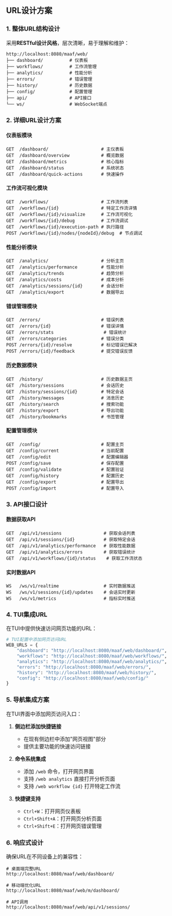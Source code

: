 ## URL设计方案

### 1. 整体URL结构设计

采用**RESTful设计风格**，层次清晰，易于理解和维护：

```
http://localhost:8080/maaf/web/
├── dashboard/          # 仪表板
├── workflows/          # 工作流管理
├── analytics/          # 性能分析
├── errors/             # 错误管理
├── history/            # 历史数据
├── config/             # 配置管理
├── api/                # API接口
└── ws/                 # WebSocket端点
```

### 2. 详细URL设计方案

#### 仪表板模块
```
GET  /dashboard/                    # 主仪表板
GET  /dashboard/overview            # 概览数据
GET  /dashboard/metrics             # 核心指标
GET  /dashboard/status              # 系统状态
GET  /dashboard/quick-actions       # 快速操作
```

#### 工作流可视化模块
```
GET  /workflows/                    # 工作流列表
GET  /workflows/{id}                # 特定工作流详情
GET  /workflows/{id}/visualize      # 工作流可视化
GET  /workflows/{id}/debug          # 工作流调试
GET  /workflows/{id}/execution-path # 执行路径
POST /workflows/{id}/nodes/{nodeId}/debug  # 节点调试
```

#### 性能分析模块
```
GET  /analytics/                    # 分析主页
GET  /analytics/performance         # 性能分析
GET  /analytics/trends              # 趋势分析
GET  /analytics/costs               # 成本分析
GET  /analytics/sessions/{id}       # 会话分析
GET  /analytics/export              # 数据导出
```

#### 错误管理模块
```
GET  /errors/                       # 错误列表
GET  /errors/{id}                   # 错误详情
GET  /errors/stats                   # 错误统计
GET  /errors/categories             # 错误分类
POST /errors/{id}/resolve           # 标记错误已解决
POST /errors/{id}/feedback          # 提交错误反馈
```

#### 历史数据模块
```
GET  /history/                      # 历史数据主页
GET  /history/sessions              # 会话历史
GET  /history/sessions/{id}         # 特定会话
GET  /history/messages              # 消息历史
GET  /history/search                # 搜索功能
GET  /history/export                # 导出功能
GET  /history/bookmarks             # 书签管理
```

#### 配置管理模块
```
GET  /config/                       # 配置主页
GET  /config/current                # 当前配置
GET  /config/edit                   # 配置编辑器
POST /config/save                   # 保存配置
GET  /config/validate               # 配置验证
GET  /config/history                # 配置历史
GET  /config/export                 # 配置导出
POST /config/import                 # 配置导入
```

### 3. API接口设计

#### 数据获取API
```
GET  /api/v1/sessions                # 获取会话列表
GET  /api/v1/sessions/{id}           # 获取特定会话
GET  /api/v1/analytics/performance   # 获取性能数据
GET  /api/v1/analytics/errors        # 获取错误统计
GET  /api/v1/workflows/{id}/status    # 获取工作流状态
```

#### 实时数据API
```
WS   /ws/v1/realtime                 # 实时数据推送
WS   /ws/v1/sessions/{id}/updates    # 会话实时更新
WS   /ws/v1/metrics                  # 指标实时推送
```

### 4. TUI集成URL

在TUI中提供快速访问网页功能的URL：

```python
# TUI配置中添加网页访问URL
WEB_URLS = {
    "dashboard": "http://localhost:8080/maaf/web/dashboard/",
    "workflows": "http://localhost:8080/maaf/web/workflows/",
    "analytics": "http://localhost:8080/maaf/web/analytics/",
    "errors": "http://localhost:8080/maaf/web/errors/",
    "history": "http://localhost:8080/maaf/web/history/",
    "config": "http://localhost:8080/maaf/web/config/"
}
```

### 5. 导航集成方案

在TUI界面中添加网页访问入口：

1. **侧边栏添加快捷链接**
   - 在现有侧边栏中添加"网页视图"部分
   - 提供主要功能的快速访问链接

2. **命令系统集成**
   - 添加 `/web` 命令，打开网页界面
   - 支持 `/web analytics` 直接打开分析页面
   - 支持 `/web workflow {id}` 打开特定工作流

3. **快捷键支持**
   - `Ctrl+W`：打开网页仪表板
   - `Ctrl+Shift+A`：打开网页分析页面
   - `Ctrl+Shift+E`：打开网页错误管理

### 6. 响应式设计

确保URL在不同设备上的兼容性：

```
# 桌面端完整URL
http://localhost:8080/maaf/web/dashboard/

# 移动端优化URL
http://localhost:8080/maaf/web/m/dashboard/

# API调用
http://localhost:8080/maaf/web/api/v1/sessions/
```
